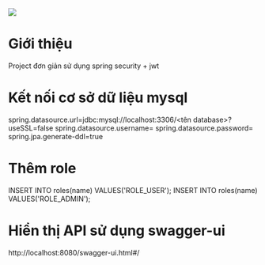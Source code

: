 
<img src="https://i.ytimg.com/vi/JPED8CG8G2w/maxresdefault.jpg">

# Giới thiệu
Project đơn giản sử dụng spring security + jwt

# Kết nối cơ sở dữ liệu mysql
spring.datasource.url=jdbc:mysql://localhost:3306/<tên database>?useSSL=false
spring.datasource.username=<username>
spring.datasource.password=<password>
spring.jpa.generate-ddl=true
  
# Thêm role
INSERT INTO roles(name) VALUES('ROLE_USER');
INSERT INTO roles(name) VALUES('ROLE_ADMIN');

# Hiển thị API sử dụng swagger-ui
http://localhost:8080/swagger-ui.html#/
